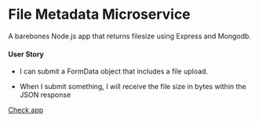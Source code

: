 # File Metadata Microservice

A barebones Node.js app that returns filesize using Express and Mongodb.

#### User Story
+ I can submit a FormData object that includes a file upload.

+ When I submit something, I will receive the file size in bytes within the JSON response

[Check app](https://microservice-file-metadata.herokuapp.com/)




